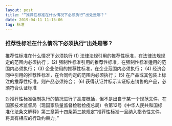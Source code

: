 ```yaml
---
layout: post
title: "“推荐性标准在什么情况下必须执行”出处是哪？"
date: 2019-04-11 11:15:06 
tag: 标准
---
```


### 推荐性标准在什么情况下必须执行”出处是哪？

推荐性标准在什么情况下必须执行 (1) 法律法规引用的推荐性标准，在法律法规规定的范围内必须执行；
(2) 强制性标准引用的推荐性标准，在强制性标准适用的范围内必须执行；
(3) 企业使用的推荐性标准，在企业范围内必须执行；
(4) 经济合同中引用的推荐性标准，在合同约定的范围内必须执行；
(5) 在产品或其包装上标注的推荐性标准，则产品必须符合；
(6) 获得认证并标示认证标志销售的产品，必须符合认证标准

对推荐性标准强制执行的情况进行了高度概括，但不是出自于某一个规范文件，在国家技术监督局（现国家质量监督检验检疫总局）令第12号《中华人民共和国标准化法条文解释》第三章第十四条第三款规定“推荐性标准一旦纳入指令性文件，将具有相应的行政约束力。”
